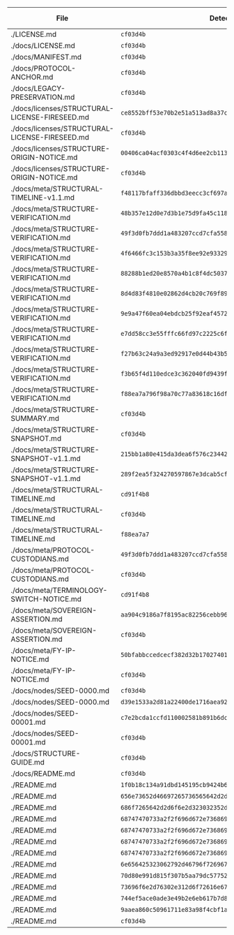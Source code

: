 | File | Detected Hash | In Manifest |
|------|----------------|-------------|
| ./LICENSE.md | `cf03d4b` | false |
| ./docs/LICENSE.md | `cf03d4b` | false |
| ./docs/MANIFEST.md | `cf03d4b` | false |
| ./docs/PROTOCOL-ANCHOR.md | `cf03d4b` | false |
| ./docs/LEGACY-PRESERVATION.md | `cf03d4b` | false |
| ./docs/licenses/STRUCTURAL-LICENSE-FIRESEED.md | `ce8552bff53e70b2e51a513ad8a37cf33f0e05ad56705c8edde842e727d29b7c` | false |
| ./docs/licenses/STRUCTURAL-LICENSE-FIRESEED.md | `cf03d4b` | false |
| ./docs/licenses/STRUCTURE-ORIGIN-NOTICE.md | `00406ca04acf0303c4f4d6ee2cb113afbbae202f226f3fbab50b338a56183492` | false |
| ./docs/licenses/STRUCTURE-ORIGIN-NOTICE.md | `cf03d4b` | false |
| ./docs/meta/STRUCTURAL-TIMELINE-v1.1.md | `f48117bfaff336dbbd3eecc3cf697a469e22ca20baedc3065c3831a67bd45275` | false |
| ./docs/meta/STRUCTURE-VERIFICATION.md | `48b357e12d0e7d3b1e75d9fa45c118e9e1e2d6019c8e67cbfe22f1459b106113` | false |
| ./docs/meta/STRUCTURE-VERIFICATION.md | `49f3d0fb7ddd1a483207ccd7cfa5580c90b08739eeefe4c6e3e8e4b172628b5c` | false |
| ./docs/meta/STRUCTURE-VERIFICATION.md | `4f6466fc3c153b3a35f8ee92e9332931c3f7d01916ceaf7b79b812383f88cfcf` | false |
| ./docs/meta/STRUCTURE-VERIFICATION.md | `88288b1ed20e8570a4b1c8f4dc50370e4a5cf3db01071a62d02704bb91a2a75c` | false |
| ./docs/meta/STRUCTURE-VERIFICATION.md | `8d4d83f4810e02862d4cb20c769f893f47e5ef9e30809e1102ec7e3d9dcf87e9` | false |
| ./docs/meta/STRUCTURE-VERIFICATION.md | `9e9a47f60ea04ebdcb25f92eaf4572aeaf75b0410734b369299d0ee6044f3d4c` | false |
| ./docs/meta/STRUCTURE-VERIFICATION.md | `e7dd58cc3e55fffc66fd97c2225c6fdbbc55e9791e4ecde2ae84aa54dd934038` | false |
| ./docs/meta/STRUCTURE-VERIFICATION.md | `f27b63c24a9a3ed92917e0d44b43b5a927e3b119e9e83139873e61b2d5c35469` | false |
| ./docs/meta/STRUCTURE-VERIFICATION.md | `f3b65f4d110edce3c362040fd9439f70e1ae216bf6a6e84a6895d5c257b0672e` | false |
| ./docs/meta/STRUCTURE-VERIFICATION.md | `f88ea7a796f98a70c77a83618c16dffbfc9c38cf8b4656a4409db8b7b69e7c10` | false |
| ./docs/meta/STRUCTURE-SUMMARY.md | `cf03d4b` | false |
| ./docs/meta/STRUCTURE-SNAPSHOT.md | `cf03d4b` | false |
| ./docs/meta/STRUCTURE-SNAPSHOT-v1.1.md | `215bb1a80e415da3dea6f576c234422547d0a69787cfd02aed9b491292dbbd63` | false |
| ./docs/meta/STRUCTURE-SNAPSHOT-v1.1.md | `289f2ea5f324270597867e3dcab5cfd7db558bff657979d4625132d027d18d8b` | true |
| ./docs/meta/STRUCTURAL-TIMELINE.md | `cd91f4b8` | false |
| ./docs/meta/STRUCTURAL-TIMELINE.md | `cf03d4b` | false |
| ./docs/meta/STRUCTURAL-TIMELINE.md | `f88ea7a7` | false |
| ./docs/meta/PROTOCOL-CUSTODIANS.md | `49f3d0fb7ddd1a483207ccd7cfa5580c90b08739eeefe4c6e3e8e4b172628b5c` | false |
| ./docs/meta/PROTOCOL-CUSTODIANS.md | `cf03d4b` | false |
| ./docs/meta/TERMINOLOGY-SWITCH-NOTICE.md | `cd91f4b8` | false |
| ./docs/meta/SOVEREIGN-ASSERTION.md | `aa904c9186a7f8195ac82256cebb96901b42efe707c11de19db3d5d4211e4448` | false |
| ./docs/meta/SOVEREIGN-ASSERTION.md | `cf03d4b` | false |
| ./docs/meta/FY-IP-NOTICE.md | `50bfabbccedcecf382d32b17027401fb4f007b150e0e3543fae558df77b1f8c8` | false |
| ./docs/meta/FY-IP-NOTICE.md | `cf03d4b` | false |
| ./docs/nodes/SEED-0000.md | `cf03d4b` | false |
| ./docs/nodes/SEED-0000.md | `d39e1533a2d81a22400de1716aea92670c83fb0cf2b2a669f35e9a932851dfd2` | false |
| ./docs/nodes/SEED-00001.md | `c7e2bcda1ccfd110002581b891b6dc28727eb3f12eaf66466463c1ac93f1eb96` | false |
| ./docs/nodes/SEED-00001.md | `cf03d4b` | false |
| ./docs/STRUCTURE-GUIDE.md | `cf03d4b` | false |
| ./docs/README.md | `cf03d4b` | false |
| ./README.md | `1f0b18c134a91dbd145195cb9424b6f2a0aed8f3689f6e4b9632b04dcfb2fe79` | false |
| ./README.md | `656e73652d46697265736565642d2d4f45502d2d312e302d626c7565` | false |
| ./README.md | `686f7265642d2d6f6e2d323032352d2d30352d2d30312d79656c6c6f77` | false |
| ./README.md | `68747470733a2f2f696d672e736869656c64732e696f2f62616467652f616e63` | false |
| ./README.md | `68747470733a2f2f696d672e736869656c64732e696f2f62616467652f6c6963` | false |
| ./README.md | `68747470733a2f2f696d672e736869656c64732e696f2f62616467652f736967` | false |
| ./README.md | `68747470733a2f2f696d672e736869656c64732e696f2f62616467652f766572` | false |
| ./README.md | `6e656425323062792d46796f726967696e2d6461726b677265656e` | false |
| ./README.md | `70d80e991d815f307b5aa79dc57752a8644a0da2c7d2b68455ad70d981745699` | false |
| ./README.md | `73696f6e2d76302e312d6f72616e6765` | false |
| ./README.md | `744ef5ace0ade3e49b2e6eb617b7d85a9386abc9341e18694b9106fb88d301de` | false |
| ./README.md | `9aaea860c50961711e83a98f4cbf1aaf8e587054dddd2e60050b0d6076660ec2` | false |
| ./README.md | `cf03d4b` | false |
